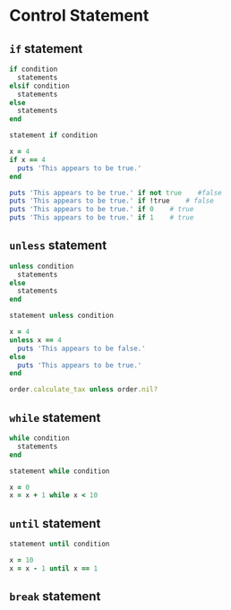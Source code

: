 # Control Statement

## `if` statement

```ruby
if condition
  statements
elsif condition
  statements
else
  statements
end

statement if condition
```
```ruby
x = 4
if x == 4
  puts 'This appears to be true.'
end

puts 'This appears to be true.' if not true    #false
puts 'This appears to be true.' if !true    # false
puts 'This appears to be true.' if 0    # true
puts 'This appears to be true.' if 1    # true
```

## `unless` statement

```ruby
unless condition
  statements
else
  statements
end

statement unless condition
```
```ruby
x = 4
unless x == 4
  puts 'This appears to be false.'
else
  puts 'This appears to be true.'
end

order.calculate_tax unless order.nil?
```

## `while` statement

```ruby
while condition
  statements
end

statement while condition
```
```ruby
x = 0
x = x + 1 while x < 10
```

## `until` statement

```ruby
statement until condition
```
```ruby
x = 10
x = x - 1 until x == 1
```

## `break` statement


